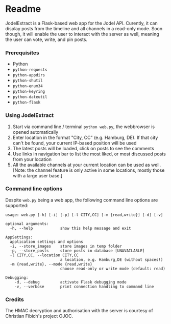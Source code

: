 # Readme #

JodelExtract is a Flask-based web app for the Jodel API. Curently, it can display posts from the timeline and all channels in a read-only mode. Soon though, it will enable the user to interact with the server as well, meaning the user can vote, write, and pin posts.

### Prerequisites

* Python
* `python-requests`
* `python-appdirs`
* `python-shutil`
* `python-enum34`
* `python-keyring`
* `python-dateutil`
* `python-flask`

### Using JodelExtract

1. Start via command line / terminal `python web.py`, the webbrowser is opened automatically
2. Enter location in the format "City, CC" (e.g. Hamburg, DE). If that city can't be found, your current IP-based position will be used
3. The latest posts will be loaded, click on posts to see the comments
4. Use links in navigation bar to list the most liked, or most discussed posts from your location
5. All the available channels at your current location can be used as well. [Note: the channel feature is only active in some locations, mostly those with a large user base.]

### Command line options

Despite `web.py` being a web app, the following command line options are supported:
```
usage: web.py [-h] [-i] [-p] [-l CITY,CC] [-m {read,write}] [-d] [-v]

optional arguments:
  -h, --help            show this help message and exit

AppSettings:
  application settings and options
  -i, --store_images    store images in temp folder
  -p, --store_posts     store posts in database [UNAVAILABLE]
  -l CITY,CC, --location CITY,CC    
                        a location, e.g. Hamburg,DE (without spaces!)
  -m {read,write}, --mode {read,write}
                        choose read-only or write mode (default: read)

Debugging:
    -d, --debug         activate Flask debugging mode
    -v, --verbose       print connection handling to command line
```

### Credits

The HMAC decryption and authorisation with the server is courtesy of Christian Fibich's project OJOC.
